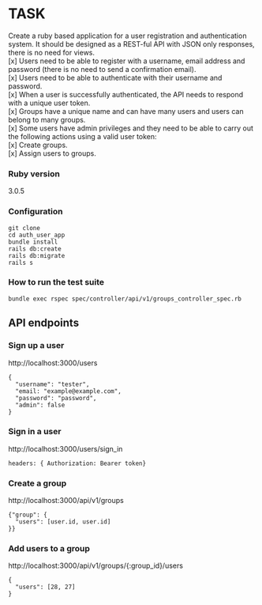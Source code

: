 # TASK
Create a ruby based application for a user registration and authentication system. It should be designed as a REST-ful API with JSON only responses, there is no need for views.  
[x] Users need to be able to register with a username, email address and password (there is no need to send a confirmation email).  
[x] Users need to be able to authenticate with their username and password.  
[x] When a user is successfully authenticated, the API needs to respond with a unique user token.  
[x] Groups have a unique name and can have many users and users can belong to many groups.  
[x] Some users have admin privileges and they need to be able to carry out the following actions using a valid user token:  
[x] Create groups.  
[x] Assign users to groups.  

### Ruby version 
3.0.5

### Configuration
```
git clone  
cd auth_user_app  
bundle install  
rails db:create  
rails db:migrate
rails s 
```
### How to run the test suite
```
bundle exec rspec spec/controller/api/v1/groups_controller_spec.rb  
```
## API endpoints
### Sign up a user
http://localhost:3000/users  
```
{
  "username": "tester",
  "email: "example@example.com",
  "password": "password",
  "admin": false
}
```

### Sign in a user
http://localhost:3000/users/sign_in  
```
headers: { Authorization: Bearer token}
```

### Create a group
http://localhost:3000/api/v1/groups    
```
{"group": {
  "users": [user.id, user.id]
}}
```
### Add users to a group
http://localhost:3000/api/v1/groups/{:group_id}/users     
```
{
  "users": [28, 27]
}
```
